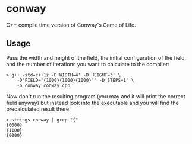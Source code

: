 # conway
C++ compile time version of Conway's Game of Life.

## Usage
Pass the width and height of the field, the initial configuration of the field, and the number of iterations you want to calculate to the compiler:
```
> g++ -std=c++1z -D'WIDTH=4' -D'HEIGHT=3' \
    -D'FIELD="{1000}{1000}{1000}"' -D'STEPS=1' \
    -o conway conway.cpp
```
Now don't run the resulting program (you may and it will print the correct field anyway) but instead look into the executable and you will find the precalculated result there:
```
> strings conway | grep "{"
{0000}
{1100}
{0000}
```

